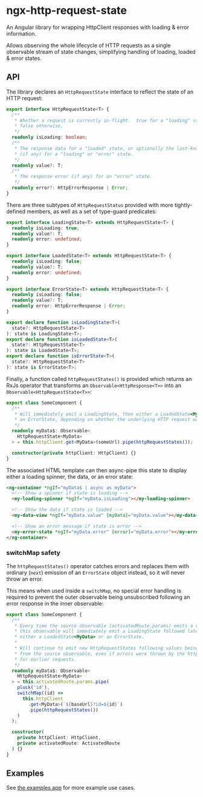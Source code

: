 # ngx-http-request-state

An Angular library for wrapping HttpClient responses with loading & error information.

Allows observing the whole lifecycle of HTTP requests as a single observable stream
of state changes, simplifying handling of loading, loaded & error states.

## API

The library declares an `HttpRequestState` interface to reflect the state of an HTTP
request:

```typescript
export interface HttpRequestState<T> {
  /**
   * Whether a request is currently in-flight.  true for a "loading" state,
   * false otherwise.
   */
  readonly isLoading: boolean;
  /**
   * The response data for a "loaded" state, or optionally the last-known data
   * (if any) for a "loading" or "error" state.
   */
  readonly value?: T;
  /**
   * The response error (if any) for an "error" state.
   */
  readonly error?: HttpErrorResponse | Error;
}
```

There are three subtypes of `HttpRequestStatus` provided with more tightly-defined members,
as well as a set of type-guard predicates:

```typescript
export interface LoadingState<T> extends HttpRequestState<T> {
  readonly isLoading: true;
  readonly value?: T;
  readonly error: undefined;
}

export interface LoadedState<T> extends HttpRequestState<T> {
  readonly isLoading: false;
  readonly value?: T;
  readonly error: undefined;
}

export interface ErrorState<T> extends HttpRequestState<T> {
  readonly isLoading: false;
  readonly value?: T;
  readonly error: HttpErrorResponse | Error;
}

export declare function isLoadingState<T>(
  state?: HttpRequestState<T>
): state is LoadingState<T>;
export declare function isLoadedState<T>(
  state?: HttpRequestState<T>
): state is LoadedState<T>;
export declare function isErrorState<T>(
  state?: HttpRequestState<T>
): state is ErrorState<T>;
```

Finally, a function called `httpRequestStates()` is provided which returns an RxJs operator
that transforms an `Observable<HttpResponse<T>>` into an `Observable<HttpRequestState<T>>`:

```typescript
export class SomeComponent {
  /**
   * Will immediately emit a LoadingState, then either a LoadedState<MyData> or
   * an ErrorState, depending on whether the underlying HTTP request was successful.
   */
  readonly myData$: Observable<
    HttpRequestState<MyData>
  > = this.httpClient.get<MyData>(someUrl).pipe(httpRequestStates());

  constructor(private httpClient: HttpClient) {}
}
```

The associated HTML template can then async-pipe this state to display either a loading
spinner, the data, or an error state:

```html
<ng-container *ngIf="myData$ | async as myData">
  <!-- Show a spinner if state is loading -->
  <my-loading-spinner *ngIf="myData.isLoading"></my-loading-spinner>

  <!-- Show the data if state is loaded -->
  <my-data-view *ngIf="myData.value" [myData]="myData.value"></my-data-view>

  <!-- Show an error message if state is error -->
  <my-error-state *ngIf="myData.error" [error]="myData.error"></my-error-state>
</ng-container>
```

### switchMap safety

The `httpRequestStates()` operator catches errors and replaces them with ordinary (`next`) emission of
an `ErrorState` object instead, so it will never throw an error.

This means when used inside a `switchMap`, no special error handling is required to prevent the outer
observable being unsubscribed following an error response in the inner observable:

```typescript
export class SomeComponent {
  /**
   * Every time the source observable (activatedRoute.params) emits a value,
   * this observable will immediately emit a LoadingState followed later by
   * either a LoadedState<MyData> or an ErrorState.
   *
   * Will continue to emit new HttpRequestStates following values being emitted
   * from the source observable, even if errors were thrown by the http client
   * for earlier requests.
   */
  readonly myData$: Observable<
    HttpRequestState<MyData>
  > = this.activatedRoute.params.pipe(
    pluck('id'),
    switchMap((id) =>
      this.httpClient
        .get<MyData>(`${baseUrl}?id=${id}`)
        .pipe(httpRequestStates())
    )
  );

  constructor(
    private httpClient: HttpClient,
    private activatedRoute: ActivatedRoute
  ) {}
}
```

## Examples

See [the examples app](https://github.com/daiscog/ngx-http-request-state/tree/main/apps/examples/src/app) for more example use cases.

